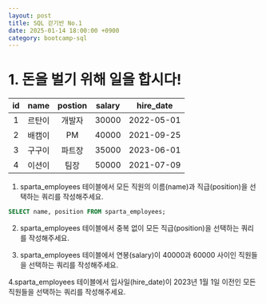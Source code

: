 ```yaml
---
layout: post
title: SQL 걷기반 No.1
date: 2025-01-14 18:00:00 +0900
category: bootcamp-sql
---
```


# 1. 돈을 벌기 위해 일을 합시다!

| id | name | postion | salary | hire_date |
|:--:|:----:|:-------:|:------:|:---------:|
| 1 | 르탄이 | 개발자  | 30000  | 2022-05-01 |
| 2 | 배캠이 | PM     | 40000  | 2021-09-25 |
| 3 | 구구이 | 파트장  | 35000  | 2023-06-01 |
| 4 | 이션이 | 팀장    | 50000  | 2021-07-09 |

1. sparta_employees 테이블에서 모든 직원의 이름(name)과 직급(position)을 선택하는 쿼리를 작성해주세요.
```sql
SELECT name, position FROM sparta_employees;
```

2. sparta_employees 테이블에서 중복 없이 모든 직급(position)을 선택하는 쿼리를 작성해주세요.

3. sparta_employees 테이블에서 연봉(salary)이 40000과 60000 사이인 직원들을 선택하는 쿼리를 작성해주세요.

4.sparta_employees 테이블에서 입사일(hire_date)이 2023년 1월 1일 이전인 모든 직원들을 선택하는 쿼리를 작성해주세요.
